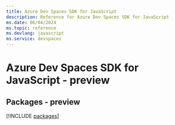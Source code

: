 ```yaml
---
title: Azure Dev Spaces SDK for JavaScript
description: Reference for Azure Dev Spaces SDK for JavaScript
ms.date: 06/04/2024
ms.topic: reference
ms.devlang: javascript
ms.service: devspaces
---
```

# Azure Dev Spaces SDK for JavaScript - preview
## Packages - preview
[!INCLUDE [packages](dev-spaces-index.md)]